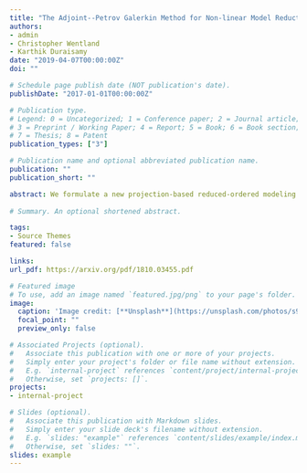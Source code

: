 ```yaml
---
title: "The Adjoint--Petrov Galerkin Method for Non-linear Model Reduction"
authors:
- admin
- Christopher Wentland
- Karthik Duraisamy
date: "2019-04-07T00:00:00Z"
doi: ""

# Schedule page publish date (NOT publication's date).
publishDate: "2017-01-01T00:00:00Z"

# Publication type.
# Legend: 0 = Uncategorized; 1 = Conference paper; 2 = Journal article;
# 3 = Preprint / Working Paper; 4 = Report; 5 = Book; 6 = Book section;
# 7 = Thesis; 8 = Patent
publication_types: ["3"]

# Publication name and optional abbreviated publication name.
publication: ""
publication_short: ""

abstract: We formulate a new projection-based reduced-ordered modeling technique for non-linear dynamical systems. The proposed technique, which we refer to as the Adjoint Petrov-Galerkin (APG) method, is derived by decomposing the generalized coordinates of a dynamical system into a resolved coarse-scale set and an unresolved fine-scale set. A Markovian finite memory assumption within the Mori-Zwanzig formalism is then used to develop a reduced-order representation of the coarse-scales. This procedure leads to a closed reduced-order model that displays commonalities with the adjoint stabilization method used in finite elements. The formulation is shown to be equivalent to a Petrov-Galerkin method with a non-linear, time-varying test basis, thus sharing some similarities with the least-squares Petrov-Galerkin method. Theoretical analysis examining a priori error bounds and computational cost is presented. Numerical experiments on the compressible Navier-Stokes equations demonstrate that the proposed method can lead to improvements in numerical accuracy, robustness, and computational efficiency over the Galerkin method on problems of practical interest. Improvements in numerical accuracy and computational efficiency over the least-squares Petrov-Galerkin method are observed in most cases.
 
# Summary. An optional shortened abstract.

tags:
- Source Themes
featured: false

links:
url_pdf: https://arxiv.org/pdf/1810.03455.pdf

# Featured image
# To use, add an image named `featured.jpg/png` to your page's folder. 
image:
  caption: 'Image credit: [**Unsplash**](https://unsplash.com/photos/s9CC2SKySJM)'
  focal_point: ""
  preview_only: false

# Associated Projects (optional).
#   Associate this publication with one or more of your projects.
#   Simply enter your project's folder or file name without extension.
#   E.g. `internal-project` references `content/project/internal-project/index.md`.
#   Otherwise, set `projects: []`.
projects:
- internal-project

# Slides (optional).
#   Associate this publication with Markdown slides.
#   Simply enter your slide deck's filename without extension.
#   E.g. `slides: "example"` references `content/slides/example/index.md`.
#   Otherwise, set `slides: ""`.
slides: example
---
```


